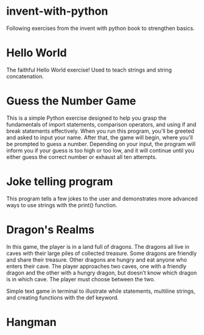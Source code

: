 # invent-with-python
Following exercises from the invent with python book to strengthen basics.

# Hello World
The faithful Hello World exercise! Used to teach strings and string concatenation.

# Guess the Number Game
This is a simple Python exercise designed to help you grasp the fundamentals of import statements, comparison operators, and using if and break statements effectively. When you run this program, you'll be greeted and asked to input your name. After that, the game will begin, where you'll be prompted to guess a number. Depending on your input, the program will inform you if your guess is too high or too low, and it will continue until you either guess the correct number or exhaust all ten attempts.
# Joke telling program
This program tells a few jokes to the user and demonstrates more advanced ways to use strings with the print() function.
# Dragon's Realms
In this game, the player is in a land full of dragons. The dragons all live in caves with their large piles of collected treasure. Some dragons are friendly and share their treasure. Other dragons are hungry and eat anyone who enters their cave. The player approaches two caves, one with a friendly dragon and the other with a hungry dragon, but doesn’t know which dragon is in which cave. The player must choose between the two.

Simple text game in terminal to illustrate while statements, multiline strings, and creating functions with the def keyword.
# Hangman